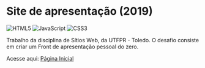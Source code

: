 # **Site de apresentação (2019)**

![HTML5](https://img.shields.io/badge/html5-%23E34F26.svg?style=for-the-badge&logo=html5&logoColor=white)
![JavaScript](https://img.shields.io/badge/javascript-%23323330.svg?style=for-the-badge&logo=javascript&logoColor=%23F7DF1E)
![CSS3](https://img.shields.io/badge/css3-%231572B6.svg?style=for-the-badge&logo=css3&logoColor=white)

Trabalho da disciplina de Sítios Web, da UTFPR - Toledo. O desafio consiste em criar um Front de apresentação pessoal do zero.

Acesse aqui:
[Página Inicial](https://43d.github.io/profile-homework)
